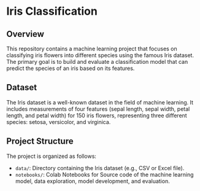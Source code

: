 # Iris Classification

## Overview

This repository contains a machine learning project that focuses on classifying iris flowers into different species using the famous Iris dataset. The primary goal is to build and evaluate a classification model that can predict the species of an iris based on its features.

## Dataset

The Iris dataset is a well-known dataset in the field of machine learning. It includes measurements of four features (sepal length, sepal width, petal length, and petal width) for 150 iris flowers, representing three different species: setosa, versicolor, and virginica.

## Project Structure

The project is organized as follows:

- `data/`: Directory containing the Iris dataset (e.g., CSV or Excel file).
- `notebooks/`: Colab Notebooks for Source code of the machine learning model, data exploration, model development, and evaluation.
